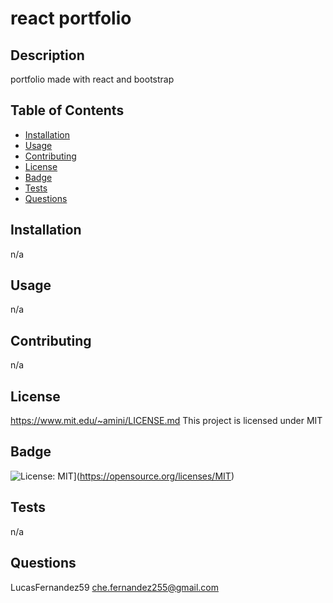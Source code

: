 # react portfolio

  ## Description
  portfolio made with react and bootstrap

  ## Table of Contents
  - [Installation](#installation)
  - [Usage](#usage)
  - [Contributing](#contributing)
  - [License](#license)
  - [Badge](#badge)
  - [Tests](#tests)
  - [Questions](#questions)

  ## Installation
  <a id="installation"></a>
  n/a

  ## Usage
  <a id="usage"></a>
  n/a

  ## Contributing
  <a id="contributing"></a>
  n/a

  ## License
  <a id="license"></a>
  https://www.mit.edu/~amini/LICENSE.md
  This project is licensed under MIT

  ## Badge
  <a id="badge"></a>
  ![License: MIT](https://img.shields.io/badge/License-MIT-yellow.svg)](https://opensource.org/licenses/MIT)

  ## Tests
  <a id="tests"></a>
  n/a

  ## Questions
  <a id="questions"></a>
  LucasFernandez59
  che.fernandez255@gmail.com
